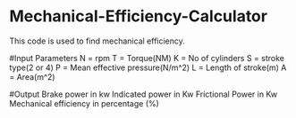 # Mechanical-Efficiency-Calculator
This code is used to find mechanical efficiency.

#Input Parameters
N = rpm
T = Torque(NM)
K = No of cylinders
S = stroke type(2 or 4)
P = Mean effective pressure(N/m^2)
L = Length of stroke(m)
A = Area(m^2)

#Output
Brake power in kw
Indicated power in Kw
Frictional Power in Kw
Mechanical efficiency in percentage (%)
